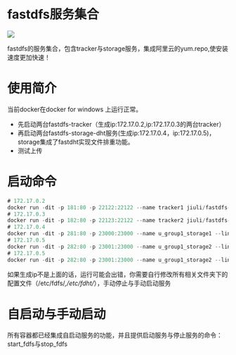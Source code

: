 # fastdfs服务集合
[![](https://images.microbadger.com/badges/version/jiuli/fastdfs-fastdht.svg)](https://microbadger.com/images/jiuli/fastdfs-fastdht "Get your own version badge on microbadger.com")

fastdfs的服务集合，包含tracker与storage服务，集成阿里云的yum.repo,使安装速度更加快速！

# 使用简介
当前docker在docker for windows 上运行正常。
- 先启动两台fastdfs-tracker（生成ip:172.17.0.2,ip:172.17.0.3的两台tracker）
- 再启动两台fastdfs-storage-dht服务(生成ip:172.17.0.4，ip:172.17.0.5)，storage集成了fastdht实现文件排重功能。
- 测试上传

# 启动命令
```java
# 172.17.0.2
docker run -dit -p 181:80 -p 22122:22122 --name tracker1 jiuli/fastdfs-tracker
# 172.17.0.3
docker run -dit -p 182:80 -p 22123:22122 --name tracker2 jiuli/fastdfs-tracker
# 172.17.0.4
docker run -dit -p 281:80 -p 23000:23000 --name u_group1_storage1 --link tracker1:tracker1 --link tracker2:tracker2 jiuli/fastdfs-storage-dht
# 172.17.0.5
docker run -dit -p 282:80 -p 23001:23000 --name u_group1_storage2 --link tracker1:tracker1 --link tracker2:tracker2 jiuli/fastdfs-storage-dht
# 172.17.0.5
docker run -dit -p 282:80 -p 23001:23000 --name u_group1_storage2 --link tracker1:tracker1 --link tracker2:tracker2 imlzw/fastdfs-storage-dht
```
如果生成ip不是上面的话，运行可能会出错，你需要自行修改所有相关文件夹下的配置文件（/etc/fdfs/*,/etc/fdht/*），手动停止与手动启动服务

# 自启动与手动启动
所有容器都已经集成自启动服务的功能，并且提供启动服务与停止服务的命令：start_fdfs与stop_fdfs
